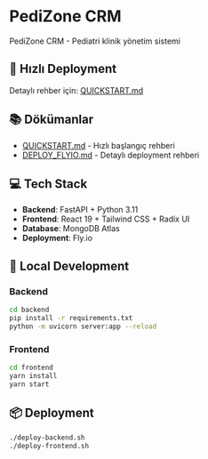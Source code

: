 # PediZone CRM

PediZone CRM - Pediatri klinik yönetim sistemi

## 🚀 Hızlı Deployment

Detaylı rehber için: [QUICKSTART.md](QUICKSTART.md)

## 📚 Dökümanlar

- [QUICKSTART.md](QUICKSTART.md) - Hızlı başlangıç rehberi
- [DEPLOY_FLYIO.md](DEPLOY_FLYIO.md) - Detaylı deployment rehberi

## 💻 Tech Stack

- **Backend**: FastAPI + Python 3.11
- **Frontend**: React 19 + Tailwind CSS + Radix UI
- **Database**: MongoDB Atlas
- **Deployment**: Fly.io

## 🔧 Local Development

### Backend
```bash
cd backend
pip install -r requirements.txt
python -m uvicorn server:app --reload
```

### Frontend
```bash
cd frontend
yarn install
yarn start
```

## 📦 Deployment

```bash
./deploy-backend.sh
./deploy-frontend.sh
```

